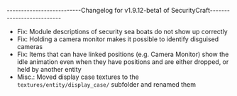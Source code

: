 --------------------------Changelog for v1.9.12-beta1 of SecurityCraft--------------------------

- Fix: Module descriptions of security sea boats do not show up correctly
- Fix: Holding a camera monitor makes it possible to identify disguised cameras
- Fix: Items that can have linked positions (e.g. Camera Monitor) show the idle animation even when they have positions and are either dropped, or held by another entity
- Misc.: Moved display case textures to the `textures/entity/display_case/` subfolder and renamed them